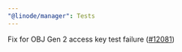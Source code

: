 ```yaml
---
"@linode/manager": Tests
---
```


Fix for OBJ Gen 2 access key test failure ([#12081](https://github.com/linode/manager/pull/12081))
